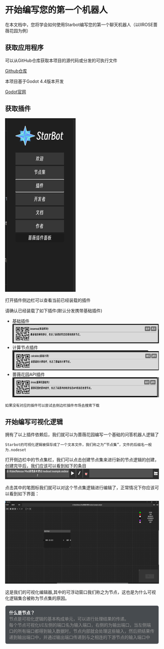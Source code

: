 # 开始编写您的第一个机器人

在本文档中，您将学会如何使用Starbot编写您的第一个聊天机器人（以IIROSE蔷薇花园为例）

## 获取应用程序

可以从GitHub仓库获取本项目的源代码或分发的可执行文件

[Github仓库](https://github.com/TsubakiLoL/Godot-Robot)

本项目基于Godot 4.4版本开发

[Godot官网](https://godotengine.org/)

## 获取插件

 ![](img/first_robot//side_button.png)

 打开插件侧边栏可以查看当前已经装载的插件

 请确认已经装载了如下插件(默认分发携带基础插件)

- 基础插件
![](img/first_robot//basemod.png)
- 计算节点插件
![](img/first_robot//calculate.png)
- 蔷薇花园API插件
![](img/first_robot//iirose.png)

```tips
如果没有对应的插件可以尝试去侧边栏插件市场去搜索下载
```
## 开始编写可视化逻辑

拥有了以上插件依赖后，我们就可以为蔷薇花园编写一个基础的问答机器人逻辑了

```tips
Starbot的可视化逻辑被保存成了一个文本文件，我们称之为“节点集”，文件的后缀名一般为.nodeset
```

打开侧边栏中的节点集栏，我们可以点击创建节点集来进行新的节点逻辑的创建，创建完毕后，我们应该可以看到如下的条目
![](img/first_robot//nodeset.png)

点击其中的笔图标我们就可以对这个节点集逻辑进行编辑了，正常情况下你应该可以看到如下界面：

![](img/first_robot//graph.png)

这是我们的可视化编辑器,其中的可浮动窗口我们称之为节点，这也是为什么可视化逻辑集合被称为节点集的原因。



<div style="
  background:rgb(71, 75, 79);
  padding: 12px;
  border-radius: 6px;
  font-family: monospace;
  border: 1px solid #e1e4e8;
">
  <strong style="color:rgb(255, 255, 255)">什么是节点？</strong><br>
  <span style="color:rgb(150, 150, 150)">节点是可视化逻辑的基本构成单元，可以进行处理结果的传递。</span><br>
  <span style="color:rgb(150, 150, 150)">每个节点可视化UI左侧的端口名为输入端口，右侧的为输出端口，当左侧端口的所有端口都得到输入数据时，节点内部就会处理这些输入，然后把结果传递到输出端口中，并通过输出端口传递到与之相连的下游节点的输入端口中</span>
</div>

